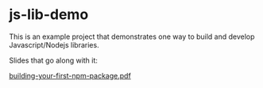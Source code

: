 # js-lib-demo

This is an example project that demonstrates one way to build and develop Javascript/Nodejs libraries.

Slides that go along with it:

[building-your-first-npm-package.pdf](https://github.com/denvaar/js-lib-demo/files/1415658/Untitled.presentation.1.pdf)
